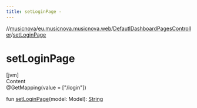 ```yaml
---
title: setLoginPage -
---
```

//[musicnova](../../index.md)/[eu.musicnova.musicnova.web](../index.md)/[DefautlDashboardPagesController](index.md)/[setLoginPage](set-login-page.md)



# setLoginPage  
[jvm]  
Content  
@GetMapping(value = ["/login"])  
  
fun [setLoginPage](set-login-page.md)(model: Model): [String](https://kotlinlang.org/api/latest/jvm/stdlib/kotlin/-string/index.html)  



